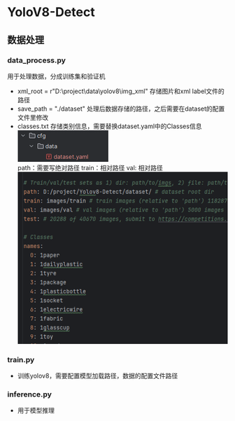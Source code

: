 # YoloV8-Detect

## 数据处理
### data_process.py
用于处理数据，分成训练集和验证机
* xml_root = r"D:\project\data\yolov8\img_xml" 存储图片和xml label文件的路径
* save_path = "./dataset" 处理后数据存储的路径，之后需要在dataset的配置文件里修改
* classes.txt 存储类别信息，需要替换dataset.yaml中的Classes信息\
![img.png](picture/img.png)\
path：需要写绝对路径
train：相对路径
val: 相对路径\
![img.png](picture/img1.png)
### train.py
* 训练yolov8，需要配置模型加载路径，数据的配置文件路径

### inference.py
* 用于模型推理


